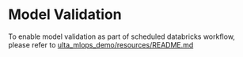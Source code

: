 # Model Validation
To enable model validation as part of scheduled databricks workflow, please refer to [ulta_mlops_demo/resources/README.md](../resources/README.md)
